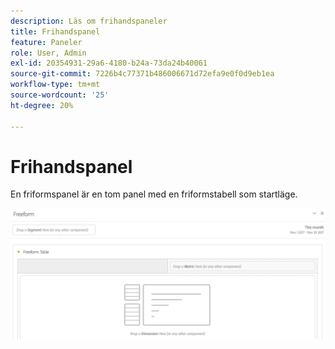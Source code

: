 ```yaml
---
description: Läs om frihandspaneler
title: Frihandspanel
feature: Paneler
role: User, Admin
exl-id: 20354931-29a6-4180-b24a-73da24b40061
source-git-commit: 7226b4c77371b486006671d72efa9e0f0d9eb1ea
workflow-type: tm+mt
source-wordcount: '25'
ht-degree: 20%

---
```


# Frihandspanel

En friformspanel är en tom panel med en friformstabell som startläge.

![](assets/freeform-panel.png)
